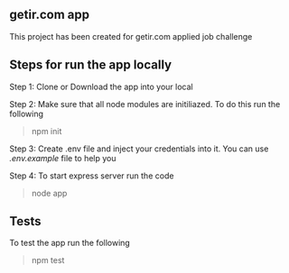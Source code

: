 ## getir.com app
This project has been created for getir.com applied job challenge

## Steps for run the app locally
Step 1: Clone or Download the app into your local

Step 2: Make sure that all node modules are initiliazed. To do this run the following
> npm init

Step 3: Create .env file and inject your credentials into it. You can use *.env.example* file to help you

Step 4: To start express server run the code
> node app

## Tests
To test the app run the following
> npm test